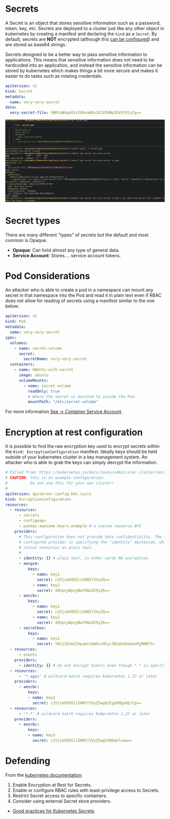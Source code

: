 # Secrets
A Secret is an object that stores sensitive information such as a password, token, key, etc. Secrets are deployed to a cluster just like any other object in kubernetes by creating a manifest and declaring the `kind` as a `Secret`. By default, secrets are **NOT** encrypted (although this [can be configured](https://kubernetes.io/docs/tasks/administer-cluster/encrypt-data/)) and are stored as base64 strings. 

Secrets designed to be a better way to pass sensitive information to applications. This means that sensitive information does not need to be hardcoded into an application, and instead the sensitive information can be stored by kubernetes which makes things a bit more secure and makes it easier to do tasks such as rotating credentials. 

```yaml
apiVersion: v1
kind: Secret
metadata:
  name: very-very-secret
data:
  very-secret-file: YWRtaW4gaGVzIGRvaW5nIGl0IHNpZGV3YXlzCg== 
```

![](src/images/Pasted%20image%2020240325013909.png)
# Secret types
There are many different "types" of secrets but the default and most common is Opaque. 
- **Opaque**: Can hold almost any type of general data.
- **Service Account**: Stores.... service account tokens. 
# Pod Considerations
An attacker who is able to create a pod in a namespace can mount any secret in that namespace into the Pod and read it in plain text even if RBAC does not allow for reading of secrets using a manifest simliar to the one below:
```yaml
apiVersion: v1
kind: Pod
metadata:
  name: very-very-secret 
spec:
  volumes:
    - name: secret-volume
      secret:
        secretName: very-very-secret 
  containers:
    - name: UWUntu-with-secret
      image: ubuntu 
      volumeMounts:
        - name: secret-volume
          readOnly: true
		  # Where the secret is mounted to inside the Pod
          mountPath: "/etc/secret-volume"
```

For more information [See -> Container Service Account](src/Credential_access/Container_service_account.md).

# Encryption at rest configuration
It is possible to find the raw encryption key used to encrypt secrets within the `Kind: EncrpytionConfiguration` manifest. Ideally keys should be held outside of your kubernetes cluster in a key management system. An attacker who is able to grab the keys can simply decrypt the information.
```yaml
# Pulled from: https://kubernetes.io/docs/tasks/administer-cluster/encrypt-data/
# CAUTION: this is an example configuration.
#          Do not use this for your own cluster!
#
apiVersion: apiserver.config.k8s.io/v1
kind: EncryptionConfiguration
resources:
  - resources:
      - secrets
      - configmaps
      - pandas.awesome.bears.example # a custom resource API
    providers:
      # This configuration does not provide data confidentiality. The first
      # configured provider is specifying the "identity" mechanism, which
      # stores resources as plain text.
      #
      - identity: {} # plain text, in other words NO encryption
      - aesgcm:
          keys:
            - name: key1
              secret: c2VjcmV0IGlzIHNlY3VyZQ==
            - name: key2
              secret: dGhpcyBpcyBwYXNzd29yZA==
      - aescbc:
          keys:
            - name: key1
              secret: c2VjcmV0IGlzIHNlY3VyZQ==
            - name: key2
              secret: dGhpcyBpcyBwYXNzd29yZA==
      - secretbox:
          keys:
            - name: key1
              secret: YWJjZGVmZ2hpamtsbW5vcHFyc3R1dnd4eXoxMjM0NTY=
  - resources:
      - events
    providers:
      - identity: {} # do not encrypt Events even though *.* is specified below
  - resources:
      - '*.apps' # wildcard match requires Kubernetes 1.27 or later
    providers:
      - aescbc:
          keys:
          - name: key2
            secret: c2VjcmV0IGlzIHNlY3VyZSwgb3IgaXMgaXQ/Cg==
  - resources:
      - '*.*' # wildcard match requires Kubernetes 1.27 or later
    providers:
      - aescbc:
          keys:
          - name: key3
            secret: c2VjcmV0IGlzIHNlY3VyZSwgSSB0aGluaw==
```

# Defending
From the [kubernetes documentation](https://kubernetes.io/docs/concepts/configuration/secret/):
1. Enable Encryption at Rest for Secrets.
2. Enable or configure RBAC rules with least-privilege access to Secrets.
3. Restrict Secret access to specific containers.
4. Consider using external Secret store providers.
- [Good practices for Kubernetes Secrets](https://kubernetes.io/docs/concepts/security/secrets-good-practices/)